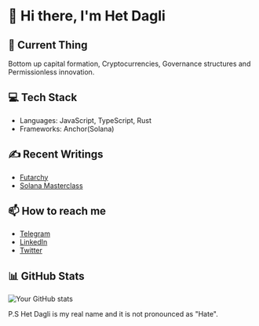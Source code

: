# 👋 Hi there, I'm Het Dagli

## 🚀 Current Thing
Bottom up capital formation, Cryptocurrencies, Governance structures and Permissionless innovation.

## 💻 Tech Stack
- Languages: JavaScript, TypeScript, Rust
- Frameworks: Anchor(Solana)

## ✍️ Recent Writings
- [Futarchy](https://substack.com/home/post/p-142028512)
- [Solana Masterclass](https://medium.com/@het2341999)

## 📫 How to reach me
- [Telegram](https://t.me/daglihet)
- [LinkedIn](https://www.linkedin.com/in/hetdagli/)
- [Twitter](https://x.com/daglihet)


## 📊 GitHub Stats
![Your GitHub stats](https://github-readme-stats.vercel.app/api?username=hetdagli234&show_icons=true&theme=radical)

P.S Het Dagli is my real name and it is not pronounced as "Hate".